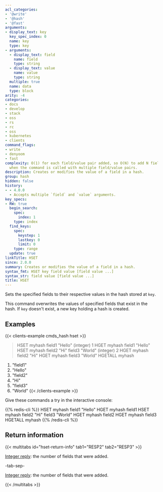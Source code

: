 ```yaml
---
acl_categories:
- '@write'
- '@hash'
- '@fast'
arguments:
- display_text: key
  key_spec_index: 0
  name: key
  type: key
- arguments:
  - display_text: field
    name: field
    type: string
  - display_text: value
    name: value
    type: string
  multiple: true
  name: data
  type: block
arity: -4
categories:
- docs
- develop
- stack
- oss
- rs
- rc
- oss
- kubernetes
- clients
command_flags:
- write
- denyoom
- fast
complexity: O(1) for each field/value pair added, so O(N) to add N field/value pairs
  when the command is called with multiple field/value pairs.
description: Creates or modifies the value of a field in a hash.
group: hash
hidden: false
history:
- - 4.0.0
  - Accepts multiple `field` and `value` arguments.
key_specs:
- RW: true
  begin_search:
    spec:
      index: 1
    type: index
  find_keys:
    spec:
      keystep: 1
      lastkey: 0
      limit: 0
    type: range
  update: true
linkTitle: HSET
since: 2.0.0
summary: Creates or modifies the value of a field in a hash.
syntax_fmt: HSET key field value [field value ...]
syntax_str: field value [field value ...]
title: HSET
---
```

Sets the specified fields to their respective values in the hash stored at `key`.

This command overwrites the values of specified fields that exist in the hash.
If `key` doesn't exist, a new key holding a hash is created.

## Examples

{{< clients-example cmds_hash hset >}}
> HSET myhash field1 "Hello"
(integer) 1
> HGET myhash field1
"Hello"
> HSET myhash field2 "Hi" field3 "World"
(integer) 2
> HGET myhash field2
"Hi"
> HGET myhash field3
"World"
> HGETALL myhash
1) "field1"
2) "Hello"
3) "field2"
4) "Hi"
5) "field3"
6) "World"
{{< /clients-example >}}

Give these commands a try in the interactive console:

{{% redis-cli %}}
HSET myhash field1 "Hello"
HGET myhash field1
HSET myhash field2 "Hi" field3 "World"
HGET myhash field2
HGET myhash field3
HGETALL myhash
{{% /redis-cli %}}

## Return information

{{< multitabs id="hset-return-info" 
    tab1="RESP2" 
    tab2="RESP3" >}}

[Integer reply](../../develop/reference/protocol-spec#integers): the number of fields that were added.

-tab-sep-

[Integer reply](../../develop/reference/protocol-spec#integers): the number of fields that were added.

{{< /multitabs >}}
